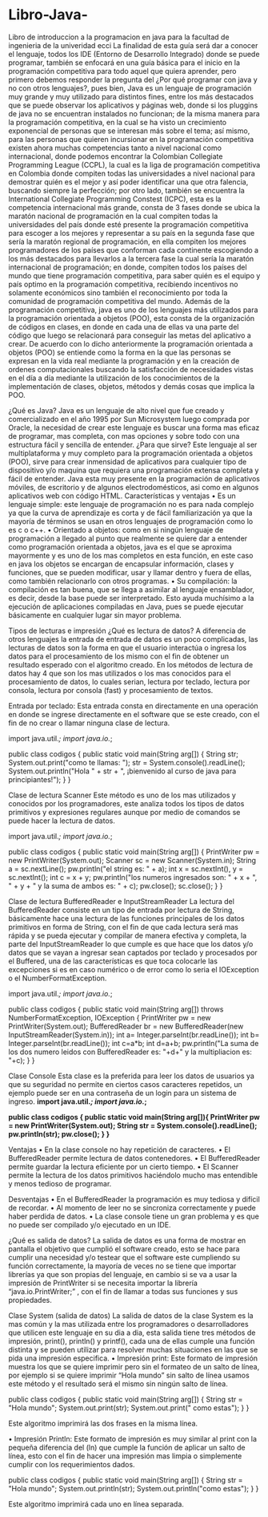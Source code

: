 # Libro-Java-
Libro de introduccion a la programacion en java para la facultad de ingenieria de la univeridad ecci
La finalidad de esta guía será dar a conocer el lenguaje, todos los IDE (Entorno de Desarrollo Integrado) donde se puede programar, también se enfocará en una guía básica para el inicio en la programación competitiva para todo aquel que quiera aprender, pero primero debemos responder la pregunta del ¿Por qué programar con java y no con otros lenguajes?, pues bien,  Java es un lenguaje de programación muy grande y muy utilizado para distintos fines, entre los más destacados que se puede observar los aplicativos y  páginas web, donde si los pluggins de java no se encuentran instalados no funcionan; de la misma manera para la programación competitiva, en la cual se ha visto un crecimiento exponencial de personas que se interesan más sobre el tema; así mismo, para las personas que quieren incursionar en la programación competitiva existen ahora muchas competencias tanto a nivel nacional como internacional, donde podemos encontrar la Colombian Collegiate Programming League (CCPL), la cual es la liga de programación competitiva en Colombia donde compiten todas las universidades a nivel nacional para demostrar quién es el mejor y así poder identificar una que otra falencia, buscando siempre la perfección; por otro lado, también se encuentra la International Collegiate Programming Constest (ICPC), esta es la competencia internacional más grande, consta de 3 fases donde se ubica la maratón nacional de programación en la cual compiten todas la universidades del país donde esté presente la programación competitiva para escoger a los mejores y representar a su país en la segunda fase que sería la maratón regional de programación, en ella compiten los mejores programadores de los países que conforman cada continente escogiendo a los más destacados para llevarlos a la tercera fase la cual sería la maratón internacional de programación; en donde, compiten todos los países del mundo que tiene programación competitiva, para saber quién es el equipo y país optimo en la programación competitiva, recibiendo incentivos no solamente económicos sino también el reconocimiento por toda la comunidad de programación competitiva del mundo.
Además de la programación competitiva, java es uno de los lenguajes más utilizados para la programación orientada a objetos (POO), esta consta de la organización de códigos en clases, en donde en cada una de ellas va una parte del código que luego se relacionará para conseguir las metas del aplicativo a crear. 
De acuerdo con lo dicho anteriormente la programación orientada a objetos (POO) se entiende como la forma en la que las personas se expresan en la vida real mediante la programación y en la creación de ordenes computacionales buscando la satisfacción de necesidades vistas en el día a día mediante la utilización de los conocimientos de la implementación de clases, objetos, métodos y demás cosas que implica la POO. 
<br>

¿Qué es Java?
Java es un lenguaje de alto nivel que fue creado y comercializado en el año 1995 por Sun Microsystem luego comprada por Oracle, la necesidad de crear este lenguaje es buscar una forma mas eficaz de programar, mas completa, con mas opciones y sobre todo con una estructura fácil y sencilla de entender.
¿Para que sirve?
Este lenguaje al ser multiplataforma y muy completo para la programación orientada a objetos (POO), sirve para crear inmensidad de aplicativos para cualquier tipo de dispositivo y/o maquina que requiera una programación extensa completa y fácil de entender.
Java esta muy presente en la programación de aplicativos móviles, de escritorio y de algunos electrodomésticos, asi como en algunos aplicativos web con código HTML.
Características y ventajas
•	Es un lenguaje simple: este lenguaje de programación no es para nada complejo ya que la curva de aprendizaje es corta y de fácil familiarización ya que la mayoría de términos se usan en otros lenguajes de programación como lo es c o c++.
•	Orientado a objetos: como en si ningún lenguaje de programación a llegado al punto que realmente se quiere dar a entender como programación orientada a objetos, java es el que se aproxima mayormente y es uno de los mas completos en esta función, en este caso en java los objetos se encargan de encapsular información, clases y funciones, que se pueden modificar, usar y llamar dentro y fuera de ellas, como también relacionarlo con otros programas.
•	Su compilación: la compilación es tan buena, que se llega a asimilar al lenguaje ensamblador, es decir, desde la base puede ser interpretado. Esto ayuda muchísimo a la ejecución de aplicaciones compiladas en Java, pues se puede ejecutar básicamente en cualquier lugar sin mayor problema.

<hi>Tipos de lecturas e impresión</h1>
¿Qué es lectura de datos?
A diferencia de otros lenguajes la entrada de entrada de datos es un poco complicadas, las lecturas de datos son la forma en que el usuario interactúa o ingresa los datos para el procesamiento de los mismo con el fin de obtener un resultado esperado con el algoritmo creado.
En los métodos de lectura de datos hay 4 que son los mas utilizados o los mas conocidos para el procesamiento de datos, lo cuales serian, lectura por teclado, lectura por consola, lectura por consola (fast) y procesamiento de textos.

Entrada por teclado:
Esta entrada consta en directamente en una operación en donde se ingrese directamente en el software que se este creado, con el fin de no crear o llamar ninguna clase de lectura.

import java.util.*;
import java.io.*;

public class codigos {
	public static void main(String arg[]) {
		  String str;
          System.out.print("como te llamas:  ");
          str = System.console().readLine();
          System.out.println("Hola " + str + 
        ", ¡bienvenido al curso de java para principiantes!");
	}
}

Clase de lectura Scanner
Este método es uno de los mas utilizados y conocidos por los programadores, este analiza todos los tipos de datos primitivos y expresiones regulares aunque por medio de comandos se puede hacer la lectura de datos.

import java.util.*;
import java.io.*;

public class codigos {
	public static void main(String arg[]) {
		PrintWriter pw = new PrintWriter(System.out);
		Scanner sc = new Scanner(System.in);
		String a = sc.nextLine();
		pw.println("el string es: " + a);
		int x = sc.nextInt(), y = sc.nextInt();
		int c = x + y;
		pw.println("los numeros ingresados son: " + x + ", " + y + " y la suma de ambos es: " + c);
		pw.close();
		sc.close();
	}
}

Clase de lectura BufferedReader e InputStreamReader
La lectura del BufferedReader consiste en un tipo de entrada por lectura de String, básicamente hace una lectura de las funciones principales de los datos primitivos en forma de String, con el fin de que cada lectura será mas rápida y se pueda ejecutar y compilar de manera efectiva y completa, la parte del InputStreamReader lo que cumple es que hace que los datos y/o datos que se vayan a ingresar sean captados por teclado y procesados por el Buffered, una de las características es que toca colocarle las excepciones si es en caso numérico o de error como lo seria el IOException o el NumberFormatException.

import java.util.*;
import java.io.*;

public class codigos {
	public static void main(String arg[]) throws NumberFormatException, IOException {
		PrintWriter pw = new PrintWriter(System.out);
		BufferedReader br = new BufferedReader(new InputStreamReader(System.in));
		int a= Integer.parseInt(br.readLine());
		int b= Integer.parseInt(br.readLine());
		int c=a*b;
		int d=a+b;
		pw.println("La suma de los dos numero leidos con BufferedReader es: "+d+" y la multipliacion es: "+c);
	}
}

Clase Console
Esta clase es la preferida para leer los datos de usuarios ya que su seguridad no permite en ciertos casos caracteres repetidos, un ejemplo puede ser en una contraseña de un login para un sistema de ingreso.
<b>
import java.util.*;
import java.io.*;

public class codigos {
	public static void main(String arg[]){
		PrintWriter pw = new PrintWriter(System.out);
		String str = System.console().readLine();
        pw.println(str);
	pw.close();
	}
}
</b>

Ventajas 
•	En la clase console no hay repetición de caracteres.
•	El BufferedReader permite lectura de datos contenedores.
•	El BufferedReader permite guardar la lectura eficiente por un cierto tiempo.
•	El Scanner permite la lectura de los datos primitivos haciéndolo mucho mas entendible y menos tedioso de programar.

Desventajas
•	En el BufferedReader la programación es muy tediosa y difícil de recordar.
•	Al momento de leer no se sincroniza correctamente y puede haber perdida de datos.
•	La clase console tiene un gran problema y es que no puede ser compilado y/o ejecutado en un IDE.

¿Qué es salida de datos?
La salida de datos es una forma de mostrar en pantalla el objetivo que cumplió el software creado, esto se hace para cumplir una necesidad y/o testear que el software este cumpliendo su función correctamente, la mayoría de veces no se tiene que importar librerías ya que son propias del lenguaje, en cambio si se va a usar la impresión de PrintWriter si se necesita importar la librería “java.io.PrintWriter;” , con el fin de llamar a todas sus funciones y sus propiedades.

Clase System (salida de datos)
La salida de datos de la clase System es la mas común y la mas utilizada entre los programadores o desarrolladores que utilicen este lenguaje en su dia a dia, esta salida tiene tres métodos de impresión, print(), println() y printf(), cada una de ellas cumple una función distinta y se pueden utilizar para resolver muchas situaciones en las que se pida una impresión especifica.
•	Impresión print:
Este formato de impresión muestra los que se quiere imprimir pero sin el formateo de un salto de línea, por ejemplo si se quiere imprimir “Hola mundo” sin salto de línea usamos este método y el resultado será el mismo sin ningún salto de línea.

public class codigos {
		public static void main(String arg[]) {
			String str = "Hola mundo";
			System.out.print(str);
			System.out.print(" como estas");
		}
}

Este algoritmo imprimirá las dos frases en la misma línea.

•	Impresión Println: 
Este formato de impresión es muy similar al print con la pequeña diferencia del (ln) que cumple la función de aplicar un salto de línea, esto con el fin de hacer una impresión mas limpia o simplemente cumplir con los requerimientos dados.

public class codigos {
		public static void main(String arg[]) {
			String str = "Hola mundo";
			System.out.println(str);
			System.out.println("como estas");
		}
}

Este algoritmo imprimirá cada uno en línea separada.


